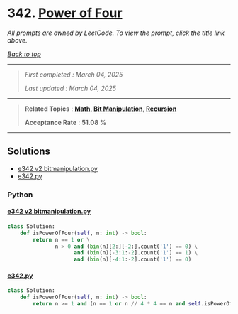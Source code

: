 # 342. [Power of Four](<https://leetcode.com/problems/power-of-four>)

*All prompts are owned by LeetCode. To view the prompt, click the title link above.*

*[Back to top](<../README.md>)*

------

> *First completed : March 04, 2025*
>
> *Last updated : March 04, 2025*

------

> **Related Topics** : **[Math](<by_topic/Math.md>), [Bit Manipulation](<by_topic/Bit Manipulation.md>), [Recursion](<by_topic/Recursion.md>)**
>
> **Acceptance Rate** : **51.08 %**

------

## Solutions

- [e342 v2 bitmanipulation.py](<../my-submissions/e342 v2 bitmanipulation.py>)
- [e342.py](<../my-submissions/e342.py>)
### Python
#### [e342 v2 bitmanipulation.py](<../my-submissions/e342 v2 bitmanipulation.py>)
```Python
class Solution:
    def isPowerOfFour(self, n: int) -> bool:
        return n == 1 or \
               n > 0 and (bin(n)[2:][-2:].count('1') == 0) \
                     and (bin(n)[-3:1:-2].count('1') == 1) \
                     and (bin(n)[-4:1:-2].count('1') == 0)
```

#### [e342.py](<../my-submissions/e342.py>)
```Python
class Solution:
    def isPowerOfFour(self, n: int) -> bool:
        return n >= 1 and (n == 1 or n // 4 * 4 == n and self.isPowerOfFour(n // 4))
```

